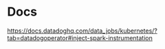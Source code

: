 # Docs
https://docs.datadoghq.com/data_jobs/kubernetes/?tab=datadogoperator#inject-spark-instrumentation 